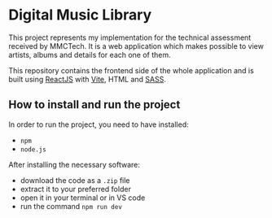 # Digital Music Library

This project represents my implementation for the technical assessment received by MMCTech.
It is a web application which makes possible to view artists, albums and details for each one of them. 

This repository contains the frontend side of the whole application and is built using [ReactJS](https://react.dev/) with [Vite](https://vitejs.dev/), HTML and [SASS](https://sass-lang.com/).

## How to install and run the project
In order to run the project, you need to have installed:
- `npm`
- `node.js`

After installing the necessary software:
- download the code as a `.zip` file
- extract it to your preferred folder
- open it in your terminal or in VS code
- run the command `npm run dev`

